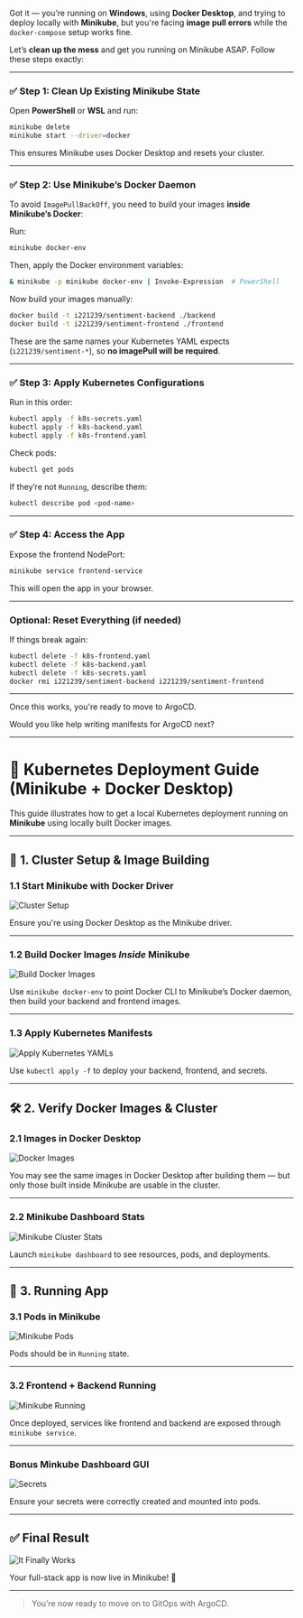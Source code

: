 Got it — you’re running on **Windows**, using **Docker Desktop**, and trying to deploy locally with **Minikube**, but you're facing **image pull errors** while the `docker-compose` setup works fine.

Let’s **clean up the mess** and get you running on Minikube ASAP. Follow these steps exactly:

---

### ✅ Step 1: Clean Up Existing Minikube State

Open **PowerShell** or **WSL** and run:

```sh
minikube delete
minikube start --driver=docker
```

This ensures Minikube uses Docker Desktop and resets your cluster.

---

### ✅ Step 2: Use Minikube’s Docker Daemon

To avoid `ImagePullBackOff`, you need to build your images **inside Minikube’s Docker**:

Run:

```sh
minikube docker-env
```

Then, apply the Docker environment variables:

```sh
& minikube -p minikube docker-env | Invoke-Expression  # PowerShell
```

Now build your images manually:

```sh
docker build -t i221239/sentiment-backend ./backend
docker build -t i221239/sentiment-frontend ./frontend
```

These are the same names your Kubernetes YAML expects (`i221239/sentiment-*`), so **no imagePull will be required**.

---

### ✅ Step 3: Apply Kubernetes Configurations

Run in this order:

```sh
kubectl apply -f k8s-secrets.yaml
kubectl apply -f k8s-backend.yaml
kubectl apply -f k8s-frontend.yaml
```

Check pods:

```sh
kubectl get pods
```

If they’re not `Running`, describe them:

```sh
kubectl describe pod <pod-name>
```

---

### ✅ Step 4: Access the App

Expose the frontend NodePort:

```sh
minikube service frontend-service
```

This will open the app in your browser.

---

### Optional: Reset Everything (if needed)

If things break again:

```sh
kubectl delete -f k8s-frontend.yaml
kubectl delete -f k8s-backend.yaml
kubectl delete -f k8s-secrets.yaml
docker rmi i221239/sentiment-backend i221239/sentiment-frontend
```

---

Once this works, you're ready to move to ArgoCD.

Would you like help writing manifests for ArgoCD next?


---

# 🧠 Kubernetes Deployment Guide (Minikube + Docker Desktop)

This guide illustrates how to get a local Kubernetes deployment running on **Minikube** using locally built Docker images.

---

## 🚀 1. Cluster Setup & Image Building

### 1.1 Start Minikube with Docker Driver
![Cluster Setup](docs/1.1_cluster_setup_minikube.jpg)

Ensure you're using Docker Desktop as the Minikube driver.

---

### 1.2 Build Docker Images *Inside* Minikube
![Build Docker Images](docs/1.2_build_docker_images_in_minikube_.jpg)

Use `minikube docker-env` to point Docker CLI to Minikube’s Docker daemon, then build your backend and frontend images.

---

### 1.3 Apply Kubernetes Manifests
![Apply Kubernetes YAMLs](1.3_apply_kubernetes_manifests.jpg)

Use `kubectl apply -f` to deploy your backend, frontend, and secrets.

---

## 🛠️ 2. Verify Docker Images & Cluster

### 2.1 Images in Docker Desktop
![Docker Images](docs/2-k8s-images-dockerdesktop.jpg)

You may see the same images in Docker Desktop after building them — but only those built inside Minikube are usable in the cluster.

---

### 2.2 Minikube Dashboard Stats
![Minikube Cluster Stats](docs/2-k8s-minikube-cluster-stats.jpg)

Launch `minikube dashboard` to see resources, pods, and deployments.

---

## 🧩 3. Running App

### 3.1 Pods in Minikube
![Minikube Pods](docs/3-minikube-pods.jpg)

Pods should be in `Running` state.

---

### 3.2 Frontend + Backend Running
![Minikube Running](docs/it-finally-works.jpg)

Once deployed, services like frontend and backend are exposed through `minikube service`.

---

### Bonus Minkube Dashboard GUI
![Secrets](docs/3-minikube-running.jpg)

Ensure your secrets were correctly created and mounted into pods.

---

## ✅ Final Result

![It Finally Works](docs/)

Your full-stack app is now live in Minikube! 🎉

---

> You’re now ready to move on to GitOps with ArgoCD.
